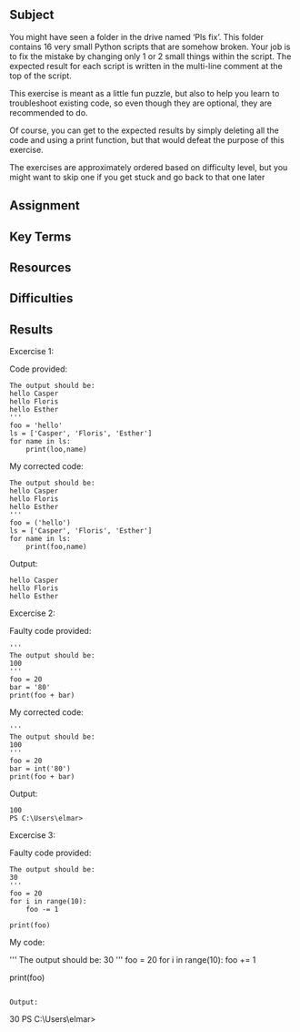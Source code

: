 ## Subject

You might have seen a folder in the drive named ‘Pls fix’. This folder contains 16 very small Python scripts that are somehow broken. Your job is to fix the mistake by changing only 1 or 2 small things within the script. The expected result for each script is written in the multi-line comment at the top of the script.

This exercise is meant as a little fun puzzle, but also to help you learn to troubleshoot existing code, so even though they are optional, they are recommended to do.


Of course, you can get to the expected results by simply deleting all the code and using a print function, but that would defeat the purpose of this exercise.


The exercises are approximately ordered based on difficulty level, but you might want to skip one if you get stuck and go back to that one later

## Assignment

##  Key Terms

##  Resources

##  Difficulties

##  Results

Excercise 1:

Code provided:
```
The output should be:
hello Casper
hello Floris
hello Esther
'''
foo = 'hello'
ls = ['Casper', 'Floris', 'Esther']
for name in ls:
	print(loo,name)
```

My corrected code:
```
The output should be:
hello Casper
hello Floris
hello Esther
'''
foo = ('hello')
ls = ['Casper', 'Floris', 'Esther']
for name in ls:
	print(foo,name)
```
Output:
```
hello Casper
hello Floris
hello Esther
```

Excercise 2:

Faulty code provided:
```
'''
The output should be:
100
'''
foo = 20
bar = '80'
print(foo + bar)
```

My corrected code:
```
'''
The output should be:
100
'''
foo = 20
bar = int('80')
print(foo + bar)
```

Output:
```
100
PS C:\Users\elmar>
```

Excercise 3:

Faulty code provided:
```
The output should be:
30
'''
foo = 20
for i in range(10):
	foo -= 1

print(foo)
```

My code:

'''
The output should be:
30
'''
foo = 20
for i in range(10):
	foo += 1

print(foo)
```

Output:
```
30
PS C:\Users\elmar> 
```


